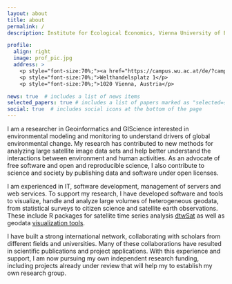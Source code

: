 ```yaml
---
layout: about
title: about
permalink: /
description: Institute for Ecological Economics, Vienna University of Economics and Business, Austria

profile:
  align: right
  image: prof_pic.jpg
  address: >
    <p style="font-size:70%;"><a href="https://campus.wu.ac.at/de/?campus=1&q=D1.2.030#map">D1/D1.2.030</a></p>
    <p style="font-size:70%;">Welthandelsplatz 1</p>
    <p style="font-size:70%;">1020 Vienna, Austria</p>

news: true  # includes a list of news items
selected_papers: true # includes a list of papers marked as "selected={true}"
social: true  # includes social icons at the bottom of the page
---
```


I am a researcher in Geoinformatics and GIScience interested in environmental modeling and monitoring to understand drivers of global environmental change. My research has contributed to new methods for analyzing large satellite image data sets and help better understand the interactions between environment and human activities. As an advocate of free software and open and reproducible science, I also contribute to science and society by publishing data and software under open licenses.

I am experienced in IT, software development, management of servers and web services. To support my research, I have developed software and tools to visualize, handle and analyze large volumes of heterogeneous geodata, from statistical surveys to citizen science and satellite earth observations. These include R packages for satellite time series analysis [dtwSat](https://www.cran.r-project.org/package=dtwSat) as well as geodata [visualization tools](https://www.fineprint.global/visualisations).

I have built a strong international network, collaborating with scholars from different fields and universities. Many of these collaborations have resulted in scientific publications and project applications. With this experience and support, I am now pursuing my own independent research funding, including projects already under review that will help my to establish my own research group.
